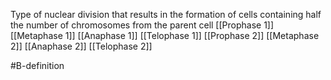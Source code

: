 Type of nuclear division that results in the formation of cells containing half the number of chromosomes from the parent cell
[[Prophase 1]]
[[Metaphase 1]]
[[Anaphase 1]]
[[Telophase 1]]
[[Prophase 2]]
[[Metaphase 2]]
[[Anaphase 2]]
[[Telophase 2]]

#B-definition 